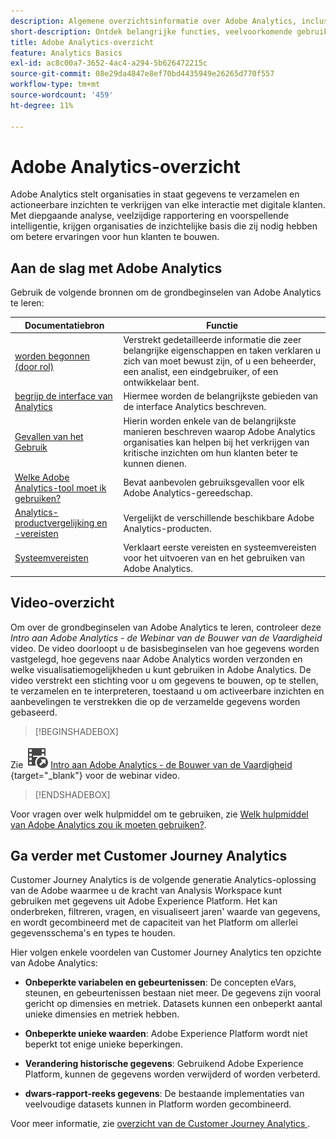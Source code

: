 ```yaml
---
description: Algemene overzichtsinformatie over Adobe Analytics, inclusief informatie over de interface van Analytics en om aan de slag te gaan voor beheerders, analisten, gebruikers en ontwikkelaars.
short-description: Ontdek belangrijke functies, veelvoorkomende gebruiksscenario’s en eerste stappen voor analisten, eindgebruikers en beheerders.
title: Adobe Analytics-overzicht
feature: Analytics Basics
exl-id: ac8c00a7-3652-4ac4-a294-5b626472215c
source-git-commit: 08e29da4847e8ef70bd4435949e26265d770f557
workflow-type: tm+mt
source-wordcount: '459'
ht-degree: 11%

---
```


# Adobe Analytics-overzicht

Adobe Analytics stelt organisaties in staat gegevens te verzamelen en actioneerbare inzichten te verkrijgen van elke interactie met digitale klanten. Met diepgaande analyse, veelzijdige rapportering en voorspellende intelligentie, krijgen organisaties de inzichtelijke basis die zij nodig hebben om betere ervaringen voor hun klanten te bouwen.

## Aan de slag met Adobe Analytics

Gebruik de volgende bronnen om de grondbeginselen van Adobe Analytics te leren:


| Documentatiebron | Functie |
|---------|----------|
| [ worden begonnen (door rol) ](/help/analyze/get-started/get-started-by-role.md) | Verstrekt gedetailleerde informatie die zeer belangrijke eigenschappen en taken verklaren u zich van moet bewust zijn, of u een beheerder, een analist, een eindgebruiker, of een ontwikkelaar bent. |
| [ begrijp de interface van Analytics ](/help/analyze/get-started/analytics-interface.md) | Hiermee worden de belangrijkste gebieden van de interface Analytics beschreven. |
| [ Gevallen van het Gebruik ](/help/analyze/get-started/use-cases.md) | Hierin worden enkele van de belangrijkste manieren beschreven waarop Adobe Analytics organisaties kan helpen bij het verkrijgen van kritische inzichten om hun klanten beter te kunnen dienen. |
| [Welke Adobe Analytics-tool moet ik gebruiken?](/help/analyze/get-started/which-analytics-tool.md) | Bevat aanbevolen gebruiksgevallen voor elk Adobe Analytics-gereedschap. |
| [Analytics-productvergelijking en -vereisten](/help/analyze/get-started/analytics-product-comparison.md) | Vergelijkt de verschillende beschikbare Adobe Analytics-producten. |
| [Systeemvereisten](/help/analyze/get-started/sys-reqs.md) | Verklaart eerste vereisten en systeemvereisten voor het uitvoeren van en het gebruiken van Adobe Analytics. |

## Video-overzicht

Om over de grondbeginselen van Adobe Analytics te leren, controleer deze *Intro aan Adobe Analytics - de Webinar van de Bouwer van de Vaardigheid* video. De video doorloopt u de basisbeginselen van hoe gegevens worden vastgelegd, hoe gegevens naar Adobe Analytics worden verzonden en welke visualisatiemogelijkheden u kunt gebruiken in Adobe Analytics. De video verstrekt een stichting voor u om gegevens te bouwen, op te stellen, te verzamelen en te interpreteren, toestaand u om activeerbare inzichten en aanbevelingen te verstrekken die op de verzamelde gegevens worden gebaseerd.


>[!BEGINSHADEBOX]

Zie ![ VideoCheckedOut ](/help/assets/icons/VideoCheckedOut.svg) [ Intro aan Adobe Analytics - de Bouwer van de Vaardigheid ](https://video.tv.adobe.com/v/27429?quality=12&learn=on){target="_blank"} voor de webinar video.

>[!ENDSHADEBOX]


Voor vragen over welk hulpmiddel om te gebruiken, zie [ Welk hulpmiddel van Adobe Analytics zou ik moeten gebruiken?](https://experienceleague.adobe.com/docs/analytics/analyze/admin-overview/which-analytics-tool.html).

## Ga verder met Customer Journey Analytics

Customer Journey Analytics is de volgende generatie Analytics-oplossing van de Adobe waarmee u de kracht van Analysis Workspace kunt gebruiken met gegevens uit Adobe Experience Platform. Het kan onderbreken, filtreren, vragen, en visualiseert jaren&#39; waarde van gegevens, en wordt gecombineerd met de capaciteit van het Platform om allerlei gegevensschema&#39;s en types te houden.

Hier volgen enkele voordelen van Customer Journey Analytics ten opzichte van Adobe Analytics:

* **Onbeperkte variabelen en gebeurtenissen**: De concepten eVars, steunen, en gebeurtenissen bestaan niet meer. De gegevens zijn vooral gericht op dimensies en metriek. Datasets kunnen een onbeperkt aantal unieke dimensies en metriek hebben.

* **Onbeperkte unieke waarden**: Adobe Experience Platform wordt niet beperkt tot enige unieke beperkingen.

* **Verandering historische gegevens**: Gebruikend Adobe Experience Platform, kunnen de gegevens worden verwijderd of worden verbeterd.

* **dwars-rapport-reeks gegevens**: De bestaande implementaties van veelvoudige datasets kunnen in Platform worden gecombineerd.

Voor meer informatie, zie [ overzicht van de Customer Journey Analytics ](https://experienceleague.adobe.com/docs/analytics-platform/using/cja-overview/cja-overview.html).
